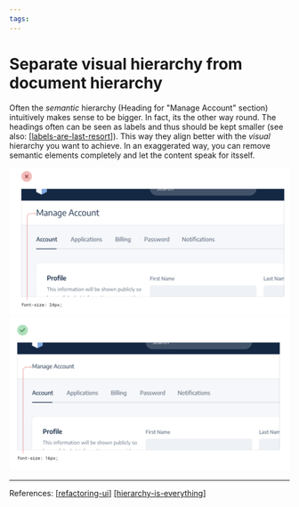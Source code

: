 ```yaml
--- 
tags:
---
```


# Separate visual hierarchy from document hierarchy

Often the *semantic* hierarchy (Heading for "Manage Account" section) intuitively makes sense to be bigger. In fact, its the other way round. The headings often can be seen as labels and thus should be kept smaller (see also: [[labels-are-last-resort]]). This way they align better with the *visual* hierarchy you want to achieve. 
In an exaggerated way, you can remove semantic elements completely and let the content speak for itsself.

![](../../attachments/2021-02-11-21-17-25.png)
![](../../attachments/2021-02-11-21-17-38.png)

---
References:
[[refactoring-ui]]
[[hierarchy-is-everything]]

[//begin]: # "Autogenerated link references for markdown compatibility"
[labels-are-last-resort]: labels-are-last-resort.md "Labels are a last resort"
[refactoring-ui]: refactoring-ui.md "Refactoring UI"
[hierarchy-is-everything]: structure/hierarchy-is-everything.md "Hierarchy is everything"
[//end]: # "Autogenerated link references"